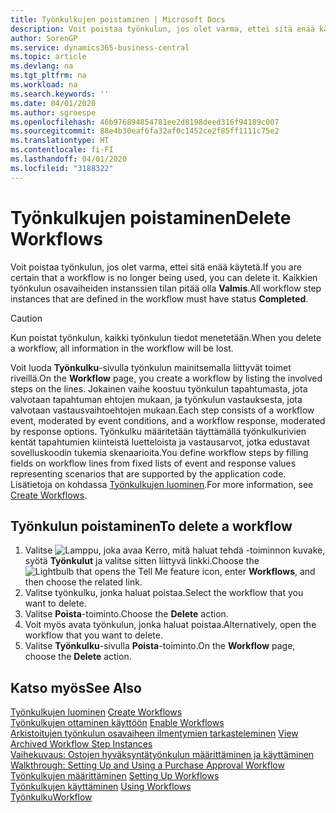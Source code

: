 ```yaml
---
title: Työnkulkujen poistaminen | Microsoft Docs
description: Voit poistaa työnkulun, jos olet varma, ettei sitä enää käytetä. Kaikkien työnkulun osavaiheiden instanssien tilan pitää olla **Valmis**.
author: SorenGP
ms.service: dynamics365-business-central
ms.topic: article
ms.devlang: na
ms.tgt_pltfrm: na
ms.workload: na
ms.search.keywords: ''
ms.date: 04/01/2020
ms.author: sgroespe
ms.openlocfilehash: 46b976894854781ee2d8198deed316f94189c007
ms.sourcegitcommit: 88e4b30eaf6fa32af0c1452ce2f85ff1111c75e2
ms.translationtype: HT
ms.contentlocale: fi-FI
ms.lasthandoff: 04/01/2020
ms.locfileid: "3188322"
---
```

# <a name="delete-workflows"></a><span data-ttu-id="70ba8-104">Työnkulkujen poistaminen</span><span class="sxs-lookup"><span data-stu-id="70ba8-104">Delete Workflows</span></span>
<span data-ttu-id="70ba8-105">Voit poistaa työnkulun, jos olet varma, ettei sitä enää käytetä.</span><span class="sxs-lookup"><span data-stu-id="70ba8-105">If you are certain that a workflow is no longer being used, you can delete it.</span></span> <span data-ttu-id="70ba8-106">Kaikkien työnkulun osavaiheiden instanssien tilan pitää olla **Valmis**.</span><span class="sxs-lookup"><span data-stu-id="70ba8-106">All workflow step instances that are defined in the workflow must have status **Completed**.</span></span>  

> [!CAUTION]  
>  <span data-ttu-id="70ba8-107">Kun poistat työnkulun, kaikki työnkulun tiedot menetetään.</span><span class="sxs-lookup"><span data-stu-id="70ba8-107">When you delete a workflow, all information in the workflow will be lost.</span></span>  

 <span data-ttu-id="70ba8-108">Voit luoda **Työnkulku**-sivulla työnkulun mainitsemalla liittyvät toimet riveillä.</span><span class="sxs-lookup"><span data-stu-id="70ba8-108">On the **Workflow** page, you create a workflow by listing the involved steps on the lines.</span></span> <span data-ttu-id="70ba8-109">Jokainen vaihe koostuu työnkulun tapahtumasta, jota valvotaan tapahtuman ehtojen mukaan, ja työnkulun vastauksesta, jota valvotaan vastausvaihtoehtojen mukaan.</span><span class="sxs-lookup"><span data-stu-id="70ba8-109">Each step consists of a workflow event, moderated by event conditions, and a workflow response, moderated by response options.</span></span> <span data-ttu-id="70ba8-110">Työnkulku määritetään täyttämällä työnkulkurivien kentät tapahtumien kiinteistä luetteloista ja vastausarvot, jotka edustavat sovelluskoodin tukemia skenaarioita.</span><span class="sxs-lookup"><span data-stu-id="70ba8-110">You define workflow steps by filling fields on workflow lines from fixed lists of event and response values representing scenarios that are supported by the application code.</span></span> <span data-ttu-id="70ba8-111">Lisätietoja on kohdassa [Työnkulkujen luominen](across-how-to-create-workflows.md).</span><span class="sxs-lookup"><span data-stu-id="70ba8-111">For more information, see [Create Workflows](across-how-to-create-workflows.md).</span></span>  

## <a name="to-delete-a-workflow"></a><span data-ttu-id="70ba8-112">Työnkulun poistaminen</span><span class="sxs-lookup"><span data-stu-id="70ba8-112">To delete a workflow</span></span>  
1.  <span data-ttu-id="70ba8-113">Valitse ![Lamppu, joka avaa Kerro, mitä haluat tehdä -toiminnon](media/ui-search/search_small.png "Kerro, mitä haluat tehdä") kuvake, syötä **Työnkulut** ja valitse sitten liittyvä linkki.</span><span class="sxs-lookup"><span data-stu-id="70ba8-113">Choose the ![Lightbulb that opens the Tell Me feature](media/ui-search/search_small.png "Tell me what you want to do") icon, enter **Workflows**, and then choose the related link.</span></span>  
2.  <span data-ttu-id="70ba8-114">Valitse työnkulku, jonka haluat poistaa.</span><span class="sxs-lookup"><span data-stu-id="70ba8-114">Select the workflow that you want to delete.</span></span>  
3.  <span data-ttu-id="70ba8-115">Valitse **Poista**-toiminto.</span><span class="sxs-lookup"><span data-stu-id="70ba8-115">Choose the **Delete** action.</span></span>  
4.  <span data-ttu-id="70ba8-116">Voit myös avata työnkulun, jonka haluat poistaa.</span><span class="sxs-lookup"><span data-stu-id="70ba8-116">Alternatively, open the workflow that you want to delete.</span></span>  
5.  <span data-ttu-id="70ba8-117">Valitse **Työnkulku**-sivulla **Poista**-toiminto.</span><span class="sxs-lookup"><span data-stu-id="70ba8-117">On the **Workflow** page, choose the **Delete** action.</span></span>  

## <a name="see-also"></a><span data-ttu-id="70ba8-118">Katso myös</span><span class="sxs-lookup"><span data-stu-id="70ba8-118">See Also</span></span>  
 <span data-ttu-id="70ba8-119">[Työnkulkujen luominen](across-how-to-create-workflows.md) </span><span class="sxs-lookup"><span data-stu-id="70ba8-119">[Create Workflows](across-how-to-create-workflows.md) </span></span>  
 <span data-ttu-id="70ba8-120">[Työnkulkujen ottaminen käyttöön](across-how-to-enable-workflows.md) </span><span class="sxs-lookup"><span data-stu-id="70ba8-120">[Enable Workflows](across-how-to-enable-workflows.md) </span></span>  
 <span data-ttu-id="70ba8-121">[Arkistoitujen työnkulun osavaiheen ilmentymien tarkasteleminen](across-how-to-view-archived-workflow-step-instances.md) </span><span class="sxs-lookup"><span data-stu-id="70ba8-121">[View Archived Workflow Step Instances](across-how-to-view-archived-workflow-step-instances.md) </span></span>  
 <span data-ttu-id="70ba8-122">[Vaihekuvaus: Ostojen hyväksyntätyönkulun määrittäminen ja käyttäminen](walkthrough-setting-up-and-using-a-purchase-approval-workflow.md) </span><span class="sxs-lookup"><span data-stu-id="70ba8-122">[Walkthrough: Setting Up and Using a Purchase Approval Workflow](walkthrough-setting-up-and-using-a-purchase-approval-workflow.md) </span></span>  
 <span data-ttu-id="70ba8-123">[Työnkulkujen määrittäminen](across-set-up-workflows.md) </span><span class="sxs-lookup"><span data-stu-id="70ba8-123">[Setting Up Workflows](across-set-up-workflows.md) </span></span>  
 <span data-ttu-id="70ba8-124">[Työnkulkujen käyttäminen](across-use-workflows.md) </span><span class="sxs-lookup"><span data-stu-id="70ba8-124">[Using Workflows](across-use-workflows.md) </span></span>  
 [<span data-ttu-id="70ba8-125">Työnkulku</span><span class="sxs-lookup"><span data-stu-id="70ba8-125">Workflow</span></span>](across-workflow.md)   

